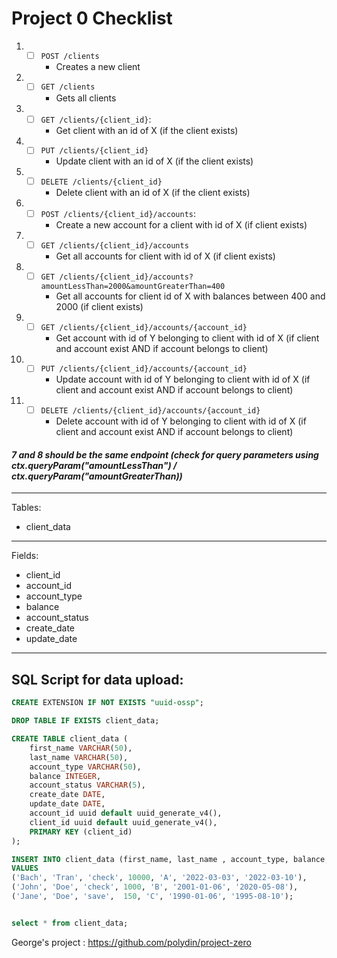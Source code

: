 # Project 0 Checklist

1. - [ ] `POST /clients` 
        - Creates a new client
2. - [ ] `GET /clients`
        - Gets all clients
3. - [ ] `GET /clients/{client_id}`: 
      - Get client with an id of X (if the client exists)
4. - [ ] `PUT /clients/{client_id}` 
       - Update client with an id of X (if the client exists)
5. - [ ] `DELETE /clients/{client_id}` 
      - Delete client with an id of X (if the client exists)
6. - [ ] `POST /clients/{client_id}/accounts`: 
      - Create a new account for a client with id of X (if client exists)

7. - [ ] `GET /clients/{client_id}/accounts` 
       - Get all accounts for client with id of X (if client exists)
8. - [ ] `GET /clients/{client_id}/accounts?amountLessThan=2000&amountGreaterThan=400` 
       - Get all accounts for client id of X with balances between 400 and 2000 (if client exists)
7. - [ ] `GET /clients/{client_id}/accounts/{account_id}` 
      - Get account with id of Y belonging to client with id of X (if client and account exist AND if account belongs to client)
8.  - [ ] `PUT /clients/{client_id}/accounts/{account_id}`  
        - Update account with id of Y belonging to client with id of X (if client and account exist AND if account belongs to client)
9.  - [ ] `DELETE /clients/{client_id}/accounts/{account_id}` 
        - Delete account with id of Y belonging to client with id of X (if client and account exist AND if account belongs to client)

#### ***7 and 8 should be the same endpoint (check for query parameters using ctx.queryParam("amountLessThan") / ctx.queryParam("amountGreaterThan))***

****

Tables:
- client_data

****

Fields:

- client_id
- account_id
- account_type
- balance
- account_status
- create_date
- update_date

****

## SQL Script for data upload:

```sql
CREATE EXTENSION IF NOT EXISTS "uuid-ossp";

DROP TABLE IF EXISTS client_data;

CREATE TABLE client_data (
    first_name VARCHAR(50),
    last_name VARCHAR(50),
    account_type VARCHAR(50),
    balance INTEGER,
    account_status VARCHAR(5),
    create_date DATE,
    update_date DATE,
    account_id uuid default uuid_generate_v4(),
    client_id uuid default uuid_generate_v4(),
	PRIMARY KEY (client_id)
);

INSERT INTO client_data (first_name, last_name , account_type, balance, account_status, create_date, update_date)	 
VALUES 
('Bach', 'Tran', 'check', 10000, 'A', '2022-03-03', '2022-03-10'),
('John', 'Doe', 'check', 1000, 'B', '2001-01-06', '2020-05-08'),
('Jane', 'Doe', 'save',  150, 'C', '1990-01-06', '1995-08-10');


select * from client_data;

```








George's project : https://github.com/polydin/project-zero
